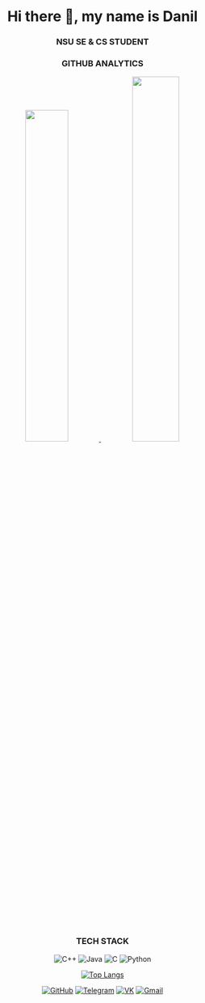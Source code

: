 <div align="center">

# Hi there 👋, my name is Danil

### NSU SE & CS STUDENT

### GITHUB ANALYTICS

<div>
  <a href="https://github.com/01trisha">
    <img width="41%" src="https://github-readme-stats.vercel.app/api?username=01trisha&show_icons=true&theme=onedark&bg_color=282c34&hide_border=true&title_color=abb2bf&text_color=abb2bf&icon_color=61afef" />
  </a>
  
  <a href="https://github.com/01trisha">
    <img width="43%" src="https://streak-stats.demolab.com/?user=01trisha&theme=onedark&background=282c34&ring=61afef&fire=e5c07b&currStreakNum=abb2bf&sideNums=abb2bf&currStreakLabel=abb2bf&sideLabels=abb2bf&dates=5c6370&hide_border=true" />
  </a>
</div>



### TECH STACK

![C++](https://img.shields.io/badge/C++-00599C?style=flat-square&logo=c%2B%2B&logoColor=white&color=5e81ac)
![Java](https://img.shields.io/badge/Java-ED8B00?style=flat-square&logo=openjdk&logoColor=white&color=d08770)
![C](https://img.shields.io/badge/C-A8B9CC?style=flat-square&logo=c&logoColor=black&color=4c566a)
![Python](https://img.shields.io/badge/Python-3776AB?style=flat-square&logo=python&logoColor=white&color=81a1c1)

[![Top Langs](https://github-readme-stats.vercel.app/api/top-langs/?username=01trisha&layout=compact&theme=onedark&bg_color=282c34&title_color=abb2bf&text_color=abb2bf&hide_border=true)](https://github.com/anuraghazra/github-readme-stats)

[![GitHub](https://img.shields.io/badge/GitHub-181717?style=flat-square&logo=github&logoColor=white&color=282c34)](https://github.com/01trisha)
[![Telegram](https://img.shields.io/badge/Telegram-26A5E4?style=flat-square&logo=telegram&logoColor=white&color=61afef)](http://t.me/tgctrisha)
[![VK](https://img.shields.io/badge/VK-0077FF?style=flat-square&logo=vk&logoColor=white&color=528bcc)](https://vk.com/trishasct)
[![Gmail](https://img.shields.io/badge/Email-D14836?style=flat-square&logo=gmail&logoColor=white&color=e06c75)](mailto:daniltrishkin5@gmail.com)

</div>
